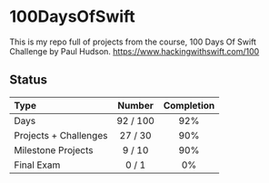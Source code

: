 # 100DaysOfSwift

This is my repo full of projects from the course, 100 Days Of Swift Challenge by Paul Hudson.
https://www.hackingwithswift.com/100

## Status

Type               | Number  | Completion
:---               |  :---:  |   :---:
Days           |  92 / 100 | 92%
Projects + Challenges |  27 / 30 | 90%
Milestone Projects |  9 / 10 | 90%
Final Exam         |  0 / 1  | 0%

